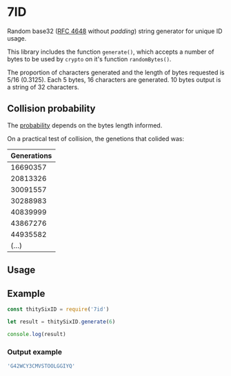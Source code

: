 # 7ID

Random base32 ([RFC 4648](https://tools.ietf.org/html/rfc4648) without _padding_) string generator for unique ID usage.

This library includes the function `generate()`,
which accepts a number of bytes to be used by `crypto` on it's function `randomBytes()`.

The proportion of characters generated and the length of bytes requested is 5/16 (0.3125).
Each 5 bytes, 16 characters are generated. 10 bytes output is a string of 32 characters.

## Collision probability

The [probability](https://en.wikipedia.org/wiki/Birthday_problem#Probability_table) depends on the bytes length informed.

On a practical test of collision, the genetions that colided was:

|Generations|
|--------|
|16690357|
|20813326|
|30091557|
|30288983|
|40839999|
|43867276|
|44935582|
|(…)|

## Usage

## Example
```javascript
const thitySixID = require('7id')

let result = thitySixID.generate(6)

console.log(result)
```

### Output example
```javascript
'G42WCY3CMVSTOOLGGIYQ'
```
